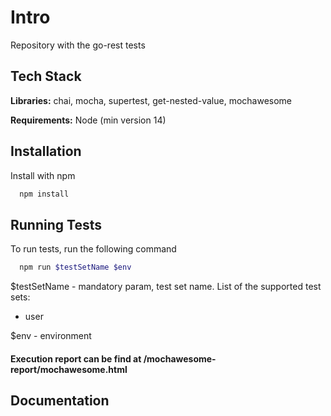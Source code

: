 
# Intro
Repository with the go-rest tests

## Tech Stack

**Libraries:** chai, mocha, supertest, get-nested-value, mochawesome

**Requirements:** Node (min version 14)


 
## Installation

Install with npm

```bash
  npm install
```
    
## Running Tests

To run tests, run the following command

```bash
  npm run $testSetName $env
```
$testSetName - mandatory param, test set name. List of the supported test sets:
 - user

$env - environment 

#### Execution report can be find at /mochawesome-report/mochawesome.html


## Documentation
